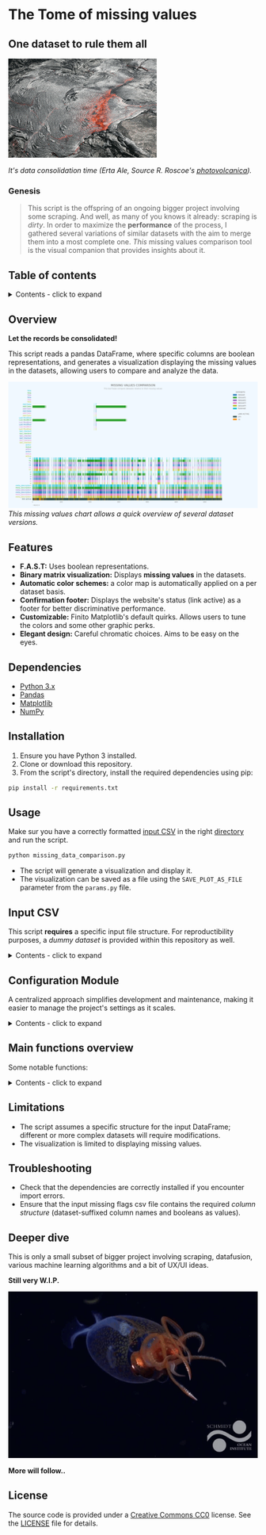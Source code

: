 # The Tome of missing values

## One dataset to rule them all

![Banner Image](/img/ErtaAle.gif "Magma animated gif.")

*It's data consolidation time (Erta Ale, Source R. Roscoe's [photovolcanica](http://www.photovolcanica.com/VolcanoInfo/Erta%20Ale/Erta%20Ale.html)).*

### Genesis

> This script is the offspring of an ongoing bigger project involving some scraping. And well, as many of you knows it already: scraping is *dirty*. In order to maximize the **performance** of the process, I gathered several variations of similar datasets with the aim to merge them into a most complete one. *This* missing values comparison tool is the visual companion that provides insights about it.

## Table of contents

<details>
<summary>Contents - click to expand</summary>

- [The Tome of missing values](#the-tome-of-missing-values)
  - [One dataset to rule them all](#one-dataset-to-rule-them-all)
    - [Genesis](#genesis)
  - [Table of contents](#table-of-contents)
  - [Overview](#overview)
  - [Features](#features)
  - [Dependencies](#dependencies)
  - [Installation](#installation)
  - [Usage](#usage)
  - [Input CSV](#input-csv)
    - [Input Dataset Description](#input-dataset-description)
  - [Configuration Module](#configuration-module)
    - [Key attributes](#key-attributes)
    - [Configuration initialization](#configuration-initialization)
  - [Main functions overview](#main-functions-overview)
    - [process\_boolean\_columns function](#process_boolean_columns-function)
    - [generate\_color\_map function](#generate_color_map-function)
    - [plot\_heatmap function](#plot_heatmap-function)
  - [Limitations](#limitations)
  - [Troubleshooting](#troubleshooting)
  - [Deeper dive](#deeper-dive)
  - [License](#license)

</details>

## Overview

**Let the records be consolidated!**

This script reads a pandas DataFrame, where specific columns are boolean representations, and generates a visualization displaying the missing values in the datasets, allowing users to compare and analyze the data.

![Banner Image](/img/missing_values_dataviz.png "Matplotlib best practice missing values matrix.")
*This missing values chart allows a quick overview of several dataset versions.*

## Features

- **F.A.S.T:** Uses boolean representations.
- **Binary matrix visualization:** Displays **missing values** in the datasets.
- **Automatic color schemes:** a color map is automatically applied on a per dataset basis.
- **Confirmation footer:** Displays the website's status (link active) as a footer for better discriminative performance.
- **Customizable:** Finito Matplotlib's default quirks. Allows users to tune the colors and some other graphic perks.
- **Elegant design:** Careful chromatic choices. Aims to be easy on the eyes.

## Dependencies

- [Python 3.x](https://www.python.org/downloads/)
- [Pandas](https://pandas.pydata.org/)
- [Matplotlib](https://matplotlib.org/)
- [NumPy](https://numpy.org/)

## Installation

1. Ensure you have Python 3 installed.
2. Clone or download this repository.
3. From the script's directory, install the required dependencies using pip:

  ```bash
  pip install -r requirements.txt
  ```

## Usage

Make sur you have a correctly formatted [input CSV](#input-dataset-description) in the right [directory](#configuration-module) and run the script.

  ```bash
  python missing_data_comparison.py
  ```

- The script will generate a visualization and display it.
- The visualization can be saved as a file using the `SAVE_PLOT_AS_FILE` parameter from the `params.py` file.

## Input CSV

This script **requires** a specific input file structure.
For reproductibility purposes, a *dummy dataset* is provided within this repository as well.

<details>
<summary>Contents - click to expand</summary>

*Example:*

  ```csv
  Link,Website_active,Title_fusioned.csv,Title_dataset1.csv,Title_dataset2.csv,Title_dataset.csv,Title_dataset3.csv,Title_dataset4.csv,Add Date_fusioned.csv,Add Date_dataset1.csv,Add Date_dataset2.csv,Add Date_dataset.csv,Add Date_dataset3.csv,Add Date_dataset4.csv,Last Modified_fusioned.csv,Last Modified_dataset1.csv,Last Modified_dataset2.csv,Last Modified_dataset.csv,Last Modified_dataset3.csv,Last Modified_dataset4.csv,last_checked_fusioned.csv,last_checked_dataset1.csv,last_checked_dataset2.csv,last_checked_dataset.csv,last_checked_dataset3.csv,last_checked_dataset4.csv,Active_fusioned.csv,Active_dataset1.csv,Active_dataset2.csv,Active_dataset.csv,Active_dataset3.csv,Active_dataset4.csv,h1_fusioned.csv,h1_dataset1.csv,h1_dataset2.csv,h1_dataset.csv,h1_dataset3.csv,h1_dataset4.csv,p_fusioned.csv,p_dataset1.csv,p_dataset2.csv,p_dataset.csv,p_dataset3.csv,p_dataset4.csv,meta_description_fusioned.csv,meta_description_dataset1.csv,meta_description_dataset2.csv,meta_description_dataset.csv,meta_description_dataset3.csv,meta_description_dataset4.csv
www.link1.com,yes,False,False,False,False,False,False,False,True,False,False,False,False,False,True,False,False,False,False,False,False,False,False,False,False,False,False,False,False,False,False,False,False,False,False,False,False,False,False,False,False,False,False,True,True,True,True,True,True
  ```

### Input Dataset Description

The input dataset is provided as a **comma-separated values (CSV)** file with a header row defining the structure of the data. In this particular use case,the overall layout consists of different categories of columns:

1. **Link and Activity Status:**
   - **Link:** The primary URL identifier for each record (string).
   - **Website_active:** A string ("yes"/"no") indicates whether the website associated with the link is active.

<ins>Boolean columns:</ins>
Indicates wether data is missing (True) or not (False).

   - Columns are prefixed with a column base name (e.g. "Title_") and suffixed with one of the individual dataset name or the fusioned version's one.

2. **Title columns**

3. **Add Date columns**

4. **Last Modified columns**

5. **Last Checked columns**

6. **Active columns**

7. **h1 columns**

8. **p columns**

9. **Meta Description columns**

</details>

## Configuration Module

A centralized approach simplifies development and maintenance, making it easier to manage the project's settings as it scales.

<details>
<summary>Contents - click to expand</summary>

The module, defined in `params.py`, serves as the backbone for the project's configuration settings is encapsulated within the `Config` class. It handles various parameters needed to control the behavior of the analysis and plotting routines.

### Key attributes

<ins>This script relevant ones only:</ins>

- **DISPLAY_PLOT (bool):**
  Determines whether the generated plot should be displayed to the user.

- **SAVE_PLOT_AS_FILE (bool):**
  Indicates if the plot should be saved as an image file.

- **SORT_DF (bool):**
  Specifies whether the missing flags data should be sorted by a designated column.

### Configuration initialization

When an instance of `Config` is created, it performs the following steps:

1. **Directory setup:**
   - Determines the base directory using the location of `params.py`.
   - Creates a `fusion_analysis` folder (if it doesn't already exist) where plot related files are located and written.

2. **Data and Results file configuration:**
   - `PLOT_FOLDER`: Directory (*default:* `fusion_analysis`) where the missing flags CSV  is located and where the plot is eventually saved .
   - `MISSING_FLAGS_FILENAME`: CSV file that holds missing flags information (*default:* `dummy_dataset.csv`).
   - `PLOT_FILENAME`: Path for saving the missing values comparison plot (*default:* `missing_values_comparison.png`).

3. **Sort configuration:**
   - `SORT_COLUMN`: The specific column name used for sorting the data (*default:* `Link`).

</details>

## Main functions overview

Some notable functions:

<details>
<summary>Contents - click to expand</summary>

### process_boolean_columns function

This function processes the boolean columns in the DataFrame, ensuring they are converted to boolean representations.

### generate_color_map function

This function generates a color map for the heatmap, assigning a color to each unique base-type of column names.

### plot_heatmap function

This function plots the final heatmap, combining the boolean image and website active image.
</details>

## Limitations

- The script assumes a specific structure for the input DataFrame; different or more complex datasets will require modifications.
- The visualization is limited to displaying missing values.

## Troubleshooting

- Check that the dependencies are correctly installed if you encounter import errors.
- Ensure that the input missing flags csv file contains the required *column structure* (dataset-suffixed column names and booleans as values).

## Deeper dive

This is only a small subset of bigger project involving scraping, datafusion, various machine learning algorithms and a bit of UX/UI ideas.

**Still very W.I.P.**

![Footer Image](/img/squid.gif "It's a colossal squid!")

**More will follow..**

## License

The source code is provided under a [Creative Commons CC0](https://creativecommons.org/public-domain/cc0/) license. See the [LICENSE](/LICENSE) file for details.
